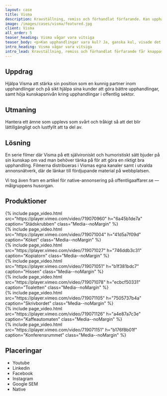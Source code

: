 ```yaml
---
layout: case
title: Visma
description: Kravställning, remiss och förhandlat förfarande. Kan upphandlingar vara kul? Ja, ganska kul, visade det sig.
image: /images/cases/visma/featured.jpg
client: Visma
all_order: 5
teaser_heading: Visma vågar vara vitsiga
teaser_body: <p>Kan upphandlingar vara kul? Ja, ganska kul, visade det sig.</p>
intro_heading: Visma vågar vara vitsiga
intro_lead: Kravställning, remiss och förhandlat förfarande får knappast någon att dra på smilbanden. Men i en välbekant miljö, situationer med hög igenkänning och med en alldeles riktig upphandlingsexpert blir det plötsligt kul — och nästan begripligt.
---
```


## Uppdrag

Hjälpa Visma att stärka sin position som en kunnig partner inom upphandlingar och på sikt hjälpa sina kunder att göra bättre upphandlingar, samt höja kunskapsnivån kring upphandlingar i offentlig sektor.

## Utmaning 

Hantera ett ämne som upplevs som svårt och tråkigt så att det blir lättillgängligt och lustfyllt att ta del av.

## Lösning

En serie filmer där Visma på ett självironiskt och humoristiskt sätt bjuder på sin kunskap om vad man behöver tänka på för att göra en riktigt bra upphandling. Filmerna distribueras i Vismas egna kanaler samt i utvalda annonsnätverk, där de länkar till fördjupande material på webbplatsen. 

Vi tog även fram en artikel för native-annonsering på offentligaaffarer.se — målgruppens husorgan.

## Produktioner

<div class="Grid-offset u-spacingTopDecaGentle">
  <div class="Grid Grid--padded Grid--compensatePadded">
    <div class="Grid-item Grid-item-s--12-of-24">
{%
  include page_video.html
  src="https://player.vimeo.com/video/719070960"
  h="6a45b1de7a"
  caption="Städskrubben"
  class="Media--noMargin"
%}
    </div>
    <div class="Grid-item Grid-item-s--12-of-24">
{%
  include page_video.html
  src="https://player.vimeo.com/video/719071004"
  h="41d5a7f09d"
  caption="Köket"
  class="Media--noMargin"
%}
    </div>
    <div class="Grid-item Grid-item-s--12-of-24">
{%
  include page_video.html
  src="https://player.vimeo.com/video/719071027"
  h="746ddb3c31"
  caption="Kopiatorn"
  class="Media--noMargin"
%}
    </div>
    <div class="Grid-item Grid-item-s--12-of-24">
{%
  include page_video.html
  src="https://player.vimeo.com/video/719071051"
  h="b1f381bdc7"
  caption="Hissen"
  class="Media--noMargin"
%}
    </div>
    <div class="Grid-item Grid-item-s--12-of-24">
{%
  include page_video.html
  src="https://player.vimeo.com/video/719071078"
  h="ecbcf50331"
  caption="Toaletten"
  class="Media--noMargin"
%}
    </div>
    <div class="Grid-item Grid-item-s--12-of-24">
{%
  include page_video.html
  src="https://player.vimeo.com/video/719071105"
  h="7505737b4a"
  caption="Skrivbordet"
  class="Media--noMargin"
%}
    </div>
    <div class="Grid-item Grid-item-s--12-of-24">
{%
  include page_video.html
  src="https://player.vimeo.com/video/719071126"
  h="a4e87a7c3e"
  caption="Kaffeautomaten"
  class="Media--noMargin"
%}
    </div>
    <div class="Grid-item Grid-item-s--12-of-24">
{%
  include page_video.html
  src="https://player.vimeo.com/video/719071151"
  h="b176f8b01f"
  caption="Konferensrummet"
  class="Media--noMargin"
%}
    </div>
  </div>
</div>

## Placeringar

* Youtube 
* Linkedin
* Facebook 
* Instagram
* Google SEM
* Native

